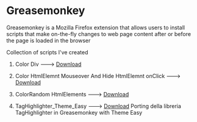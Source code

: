 # Greasemonkey 

Greasemonkey is a Mozilla Firefox extension that allows users to install scripts that make on-the-fly changes to web page content after or before the page is loaded in the browser

Collection of scripts I've created

1. Color Div     --->  [Download](https://github.com/thedom85/Greasemonkey/blob/master/ColorRandom_HtmlDiv.js "Color Div") 

2. Color HtmlElemnt Mouseover And Hide HtmlElemnt onClick  --->  [Download](https://github.com/thedom85/Greasemonkey/blob/master/Color_HtmlElemnt_MouseoverAndHide_HtmlElemnt_onClick.js "Color HtmlElemnt MouseoverAndHide HtmlElemnt onClick") 

3. ColorRandom HtmlElements   ---> [Download]( https://github.com/thedom85/Greasemonkey/blob/master/ColorRandom_HtmlDiv.js  "Color HtmlDiv ") 

4.  TagHighlighter_Theme_Easy  ---> [Download](https://github.com/thedom85/Greasemonkey/blob/master/TagHighlighter_Theme_Easy.user.js,"TagHighlighter_Theme_Easy.user.js") Porting della libreria  TagHighlighter in Greasemonkey with Theme Easy 

